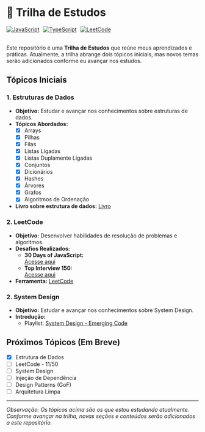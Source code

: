 # 🧠 Trilha de Estudos

<div style="display: flex; align-items: center; gap: 10px;">
  <a href="https://developer.mozilla.org/en-US/docs/Web/JavaScript">
    <img src="https://img.shields.io/badge/-JavaScript-F7DF1E?logo=javascript&logoColor=black" alt="JavaScript">
  </a>
  <a href="https://www.typescriptlang.org/">
    <img src="https://img.shields.io/badge/-TypeScript-3178C6?logo=typescript&logoColor=white" alt="TypeScript">
  </a>
  <a href="https://leetcode.com/">
    <img src="https://img.shields.io/badge/-LeetCode-FFA116?logo=leetcode&logoColor=black" alt="LeetCode">
  </a>
</div>

<br>

Este repositório é uma **Trilha de Estudos** que reúne meus aprendizados e práticas. Atualmente, a trilha abrange dois tópicos iniciais, mas novos temas serão adicionados conforme eu avançar nos estudos.

## Tópicos Iniciais

### 1. Estruturas de Dados

- **Objetivo:** Estudar e avançar nos conhecimentos sobre estruturas de dados.
- **Tópicos Abordados:**
  - [x] Arrays
  - [x] Pilhas
  - [x] Filas
  - [x] Listas Ligadas
  - [x] Listas Duplamente Ligadas
  - [x] Conjuntos
  - [x] Dicionários
  - [x] Hashes
  - [x] Árvores
  - [x] Grafos
  - [x] Algoritmos de Ordenação
  
- **Livro sobre estrutura de dados:** 
[Livro](https://www.google.com.br/books/edition/Estruturas_de_dados_e_algoritmos_em_Java/LRiYDgAAQBAJ?hl=pt-BR&gbpv=1&pg=PA5&printsec=frontcover)

### 2. LeetCode

- **Objetivo:** Desenvolver habilidades de resolução de problemas e algoritmos.
- **Desafios Realizados:**
  - **30 Days of JavaScript:**  
    [Acesse aqui](https://leetcode.com/studyplan/30-days-of-javascript/)
  - **Top Interview 150:**  
    [Acesse aqui](https://leetcode.com/studyplan/top-interview-150/)
- **Ferramenta:** [LeetCode](https://leetcode.com/)

### 2. System Design

- **Objetivo:** Estudar e avançar nos conhecimentos sobre System Design.
- **Introdução:**
  - Playlist: [System Design - Emerging Code](https://www.youtube.com/playlist?list=PLFmBNfkCoVHJq7FfY8MyZfEZGE4JIaUkW)


## Próximos Tópicos (Em Breve)

- [x] Estrutura de Dados
- [ ] LeetCode - 11/50
- [ ] System Design
- [ ] Injeção de Dependência
- [ ] Design Patterns (GoF)
- [ ] Arquitetura Limpa

---

_Observação: Os tópicos acima são os que estou estudando atualmente. Conforme avançar na trilha, novas seções e conteúdos serão adicionados a este repositório._
